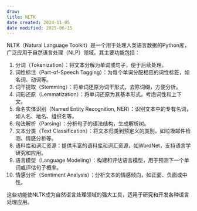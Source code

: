 ```yaml
---
draw:
title: NLTK
date created: 2024-11-05
date modified: 2025-06-15
---
```


NLTK（Natural Language Toolkit）是一个用于处理人类语言数据的Python库，广泛应用于自然语言处理（NLP）领域。其主要功能包括：

  

1. 分词（Tokenization）：将文本分解为单词或句子，便于后续处理。
2. 词性标注（Part-of-Speech Tagging）：为每个单词分配相应的词性标签，如名词、动词等。
3. 词干提取（Stemming）：将单词还原为词干形式，去除词缀，方便分析。
4. 词形还原（Lemmatization）：将单词还原为其基本形式，考虑词性和上下文。
5. 命名实体识别（Named Entity Recognition, NER）：识别文本中的专有名词，如人名、地名、组织名等。
6. 句法解析（Parsing）：分析句子的语法结构，生成解析树。
7. 文本分类（Text Classification）：将文本归类到预定义的类别，如垃圾邮件检测、情感分析等。
8. 语料库和词汇资源：提供丰富的语料库和词汇资源，如WordNet，支持语言学研究和应用。
9. 语言模型（Language Modeling）：构建和评估语言模型，用于预测下一个单词或评估句子概率。
10. 情感分析（Sentiment Analysis）：分析文本的情感倾向，如正面、负面或中性。

  

这些功能使NLTK成为自然语言处理领域的强大工具，适用于研究和开发各种语言处理应用。

